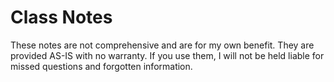 # Class Notes
These notes are not comprehensive and are for my own benefit. They are provided AS-IS with no warranty. If you use them, I will not be held liable for missed questions and forgotten information.
